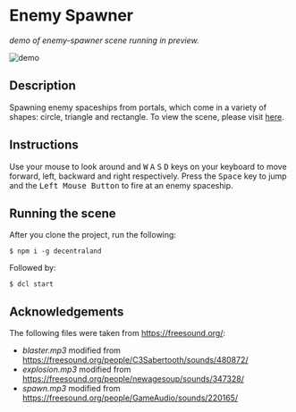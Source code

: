 # Enemy Spawner
_demo of enemy-spawner scene running in preview._

![demo](https://github.com/decentraland-scenes/enemy-spawner/blob/master/screenshots/enemy-spawner.gif)

## Description
Spawning enemy spaceships from portals, which come in a variety of shapes: circle, triangle and rectangle. To view the scene, please visit [here](https://enemy-spawner.vercel.app/).

## Instructions
Use your mouse to look around and <kbd>W</kbd> <kbd>A</kbd> <kbd>S</kbd> <kbd>D</kbd> keys on your keyboard to move forward, left, backward and right respectively. Press the <kbd>Space</kbd> key to jump and the <kbd>Left Mouse Button</kbd> to fire at an enemy spaceship.

## Running the scene
After you clone the project, run the following:

```
$ npm i -g decentraland
```

Followed by:

```
$ dcl start
```
## Acknowledgements
The following files were taken from https://freesound.org/:

- _blaster.mp3_ modified from https://freesound.org/people/C3Sabertooth/sounds/480872/
- _explosion.mp3_ modified from https://freesound.org/people/newagesoup/sounds/347328/
- _spawn.mp3_ modified from https://freesound.org/people/GameAudio/sounds/220165/